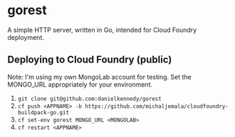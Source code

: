 gorest
======
A simple HTTP server, written in Go, intended for Cloud Foundry deployment.

## Deploying to Cloud Foundry (public)

Note: I'm using my own MongoLab account for testing. Set the MONGO_URL appropriately for your environment.

1. `git clone git@github.com:danielkennedy/gorest`
1. `cf push <APPNAME> -b https://github.com/michaljemala/cloudfoundry-buildpack-go.git`
1. `cf set-env gorest MONGO_URL <MONGOLAB>`
1. `cf restart <APPNAME>`
